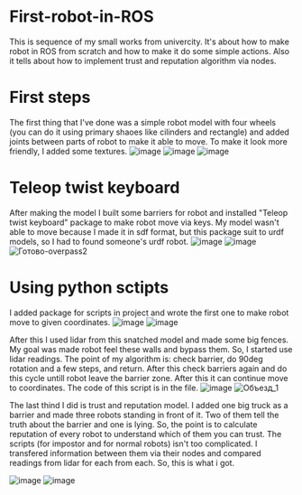 # First-robot-in-ROS
This is sequence of my small works from univercity. It's about how to make robot in ROS from scratch and how to make it do some simple actions. Also it tells about how to implement trust and reputation algorithm via nodes.

# First steps
The first thing that I've done was a simple robot model with four wheels (you can do it using primary shaoes like cilinders and rectangle) and added joints between parts of robot to make it able to move. To make it look more friendly, I added some textures.
![image](https://github.com/pipopolam-03/First-robot-in-ROS/assets/69760973/63f0e61c-99d8-44a3-9510-6e074e0b5965)
![image](https://github.com/pipopolam-03/First-robot-in-ROS/assets/69760973/cd386fcf-baeb-459d-849b-6ad790a57650)
![image](https://github.com/pipopolam-03/First-robot-in-ROS/assets/69760973/6f705baa-a961-46a2-8732-5589e6b929b5)


# Teleop twist keyboard
After making the model I built some barriers for robot and installed "Teleop twist keyboard" package to make robot move via keys. My model wasn't able to move because I made it in sdf format, but this package suit to urdf models, so I had to found someone's urdf robot. 
![image](https://github.com/pipopolam-03/First-robot-in-ROS/assets/69760973/7cdb2f24-33c5-4a4e-90e4-dac61f0c041b)
![image](https://github.com/pipopolam-03/First-robot-in-ROS/assets/69760973/12c2b4a4-5ad9-459b-8450-20744e7484f7)
![Готово-overpass2](https://github.com/pipopolam-03/First-robot-in-ROS/assets/69760973/c0cd97e9-cd41-45c9-839a-c017570055d5)


# Using python sctipts
I added package for scripts in project and wrote the first one to make robot move to given coordinates. 
![image](https://github.com/pipopolam-03/First-robot-in-ROS/assets/69760973/6fe53067-830a-41be-b489-3334665d48c1)
![image](https://github.com/pipopolam-03/First-robot-in-ROS/assets/69760973/87c30b9c-c50b-4d74-ad5a-b7278ce969f2)

After this I used lidar from this snatched model and made some big fences. My goal was made robot feel these walls and bypass them. So, I started use lidar readings. The point of my algorithm is: check barrier, do 90deg rotation and a few steps, and return. After this check barriers again and do this cycle untill robot leave the barrier zone. After this it can continue move to coordinates. The code of this script is in the file.
![image](https://github.com/pipopolam-03/First-robot-in-ROS/assets/69760973/a0a94016-cda3-4395-92a3-0673ca5584a0)
![Объезд_1](https://github.com/pipopolam-03/First-robot-in-ROS/assets/69760973/bc5b69ac-9c96-4e8d-abfc-d2eb0e0b28b4)

The last thind I did is trust and reputation model. I added one big truck as a barrier and made three robots standing in front of it. Two of them tell the truth about the barrier and one is lying. So, the point is to calculate reputation of every robot to understand which of them you can trust. The scripts (for impostor and for normal robots) isn't too complicated. I transfered information between them via their nodes and compared readings from lidar for each from each. So, this is what i got.

![image](https://github.com/pipopolam-03/First-robot-in-ROS/assets/69760973/a2c2c6ef-4207-4fee-b5dd-529b2d5abdeb)
![image](https://github.com/pipopolam-03/First-robot-in-ROS/assets/69760973/89e031f6-4497-4847-bede-016be56e178c)


